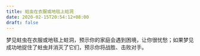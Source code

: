 ```yaml
---
title: 蛀虫在衣服或地毯上蛀洞
date: 2020-02-15T20:54:12+08:00
draft: false
---
```


梦见蛀虫在衣服或地毯上蛀洞，预示你的家庭会遇到困境，让你很忧愁；如果梦见成功地捉住了蛀虫并消灭了它们，预示你将战胜、击败对手。<br>
